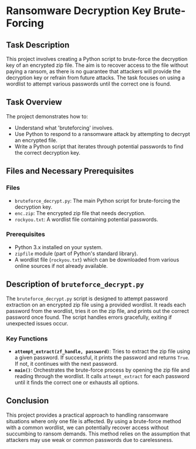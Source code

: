 # Ransomware Decryption Key Brute-Forcing

## Task Description

This project involves creating a Python script to brute-force the decryption key of an encrypted zip file. The aim is to recover access to the file without paying a ransom, as there is no guarantee that attackers will provide the decryption key or refrain from future attacks. The task focuses on using a wordlist to attempt various passwords until the correct one is found.

## Task Overview

The project demonstrates how to:
- Understand what 'bruteforcing' involves.
- Use Python to respond to a ransomware attack by attempting to decrypt an encrypted file.
- Write a Python script that iterates through potential passwords to find the correct decryption key.

## Files and Necessary Prerequisites

### Files
- `bruteforce_decrypt.py`: The main Python script for brute-forcing the decryption key.
- `enc.zip`: The encrypted zip file that needs decryption.
- `rockyou.txt`: A wordlist file containing potential passwords.

### Prerequisites
- Python 3.x installed on your system.
- `zipfile` module (part of Python's standard library).
- A wordlist file (`rockyou.txt`) which can be downloaded from various online sources if not already available.

## Description of `bruteforce_decrypt.py`

The `bruteforce_decrypt.py` script is designed to attempt password extraction on an encrypted zip file using a provided wordlist. It reads each password from the wordlist, tries it on the zip file, and prints out the correct password once found. The script handles errors gracefully, exiting if unexpected issues occur.

### Key Functions
- **`attempt_extract(zf_handle, password)`**: Tries to extract the zip file using a given password. If successful, it prints the password and returns `True`. If not, it continues with the next password.
- **`main()`**: Orchestrates the brute-force process by opening the zip file and reading through the wordlist. It calls `attempt_extract` for each password until it finds the correct one or exhausts all options.

## Conclusion

This project provides a practical approach to handling ransomware situations where only one file is affected. By using a brute-force method with a common wordlist, we can potentially recover access without succumbing to ransom demands. This method relies on the assumption that attackers may use weak or common passwords due to carelessness.

